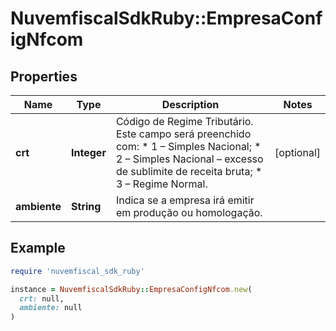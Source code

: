 # NuvemfiscalSdkRuby::EmpresaConfigNfcom

## Properties

| Name | Type | Description | Notes |
| ---- | ---- | ----------- | ----- |
| **crt** | **Integer** | Código de Regime Tributário.  Este campo será preenchido com:  * 1 – Simples Nacional;  * 2 – Simples Nacional – excesso de sublimite de receita bruta;  * 3 – Regime Normal. | [optional] |
| **ambiente** | **String** | Indica se a empresa irá emitir em produção ou homologação. |  |

## Example

```ruby
require 'nuvemfiscal_sdk_ruby'

instance = NuvemfiscalSdkRuby::EmpresaConfigNfcom.new(
  crt: null,
  ambiente: null
)
```

